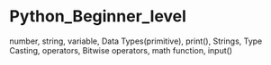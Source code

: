 # Python_Beginner_level
number, string, variable, Data Types(primitive), print(), Strings, Type Casting, operators, Bitwise operators, math function, input()
